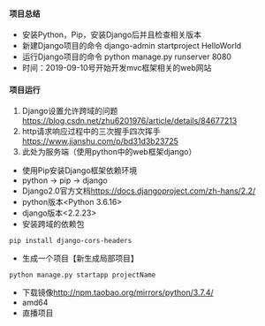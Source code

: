 #### 项目总结

* 安装Python，Pip，安装Django后并且检查相关版本
* 新建Django项目的命令 django-admin startproject HelloWorld
* 运行Django项目的命令 python manage.py runserver 8080
* 时间：2019-09-10号开始开发mvc框架相关的web网站

#### 项目运行

1. Django设置允许跨域的问题<https://blog.csdn.net/zhu6201976/article/details/84677213>
2. http请求响应过程中的三次握手四次挥手<https://www.jianshu.com/p/bd31d3b23725>
3. 此处为服务端（使用python中的web框架django）

+ 使用Pip安装Django框架依赖环境
+ python -> pip -> django
+ Django2.0官方文档<https://docs.djangoproject.com/zh-hans/2.2/>
+ python版本<Python 3.6.16>
+ django版本<2.2.23>
+ 安装跨域的依赖包
```
pip install django-cors-headers

```
+ 生成一个项目【新生成局部项目】
```
python manage.py startapp projectName

```

+ 下载镜像<http://npm.taobao.org/mirrors/python/3.7.4/>
+ amd64
+ 直播项目